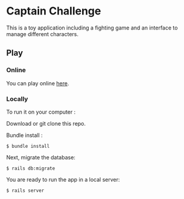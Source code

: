 # Captain Challenge

This is a toy application including a fighting game and an interface to manage different characters.

## Play

### Online

You can play online [here](https://captain-challenge.herokuapp.com/).

### Locally


To run it on your computer :

Download or git clone this repo.

Bundle install :

```
$ bundle install
```

Next, migrate the database:

```
$ rails db:migrate
```

You are ready to run the app in a local server:

```
$ rails server
```
